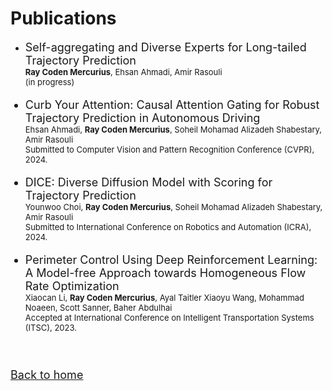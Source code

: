 # Publications

* <font size="4"> Self-aggregating and Diverse Experts for Long-tailed Trajectory Prediction <br /> <font size="2"> **Ray Coden Mercurius**, Ehsan Ahmadi, Amir Rasouli <br />  (in progress) </font>

* <font size="4"> Curb Your Attention: Causal Attention Gating for Robust Trajectory Prediction in Autonomous Driving <br /> <font size="2"> Ehsan Ahmadi, **Ray Coden Mercurius**, Soheil Mohamad Alizadeh Shabestary, Amir Rasouli <br /> Submitted to Computer Vision and Pattern Recognition Conference (CVPR), 2024. </font>

* <font size="4"> DICE: Diverse Diffusion Model with Scoring for Trajectory Prediction <br /> <font size="2"> Younwoo Choi, **Ray Coden Mercurius**, Soheil Mohamad Alizadeh Shabestary, Amir Rasouli <br /> Submitted to International Conference on Robotics and Automation (ICRA), 2024. </font>

* <font size="4"> Perimeter Control Using Deep Reinforcement Learning: A Model-free Approach towards Homogeneous Flow Rate Optimization <br /> <font size="2"> Xiaocan Li, **Ray Coden Mercurius**, Ayal Taitler Xiaoyu Wang, Mohammad Noaeen, Scott Sanner, Baher Abdulhai <br /> Accepted at International Conference on Intelligent Transportation Systems (ITSC), 2023. </font>

&nbsp;

[Back to home](/)
